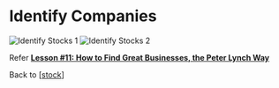 # Identify Companies

![Identify Stocks 1](https://github.com/dheepakg/MyBrain/blob/master/assets/img/identify-stocks-1.jpeg?raw=true)
![Identify Stocks 2](https://github.com/dheepakg/MyBrain/blob/master/assets/img/identify-stocks-2.jpeg?raw=true)

Refer **[Lesson #11: How to Find Great Businesses, the Peter Lynch Way](https://www.safalniveshak.com/value-investing-course-peter-lynch-way/)**

Back to [[stock]]

[//begin]: # "Autogenerated link references for markdown compatibility"
[stock]: stock.md "stock"
[//end]: # "Autogenerated link references"

